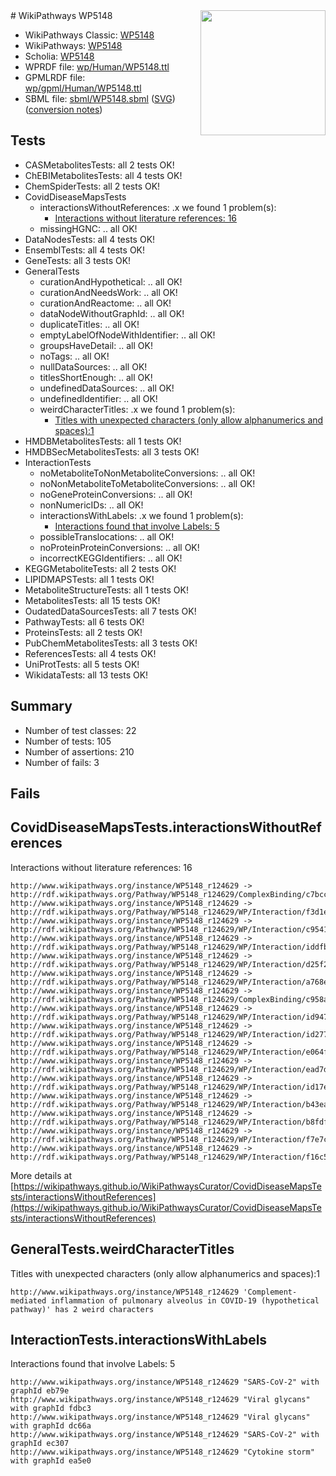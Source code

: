 <img style="float: right; width: 200px" src="../logo.png" />
# WikiPathways WP5148

* WikiPathways Classic: [WP5148](https://classic.wikipathways.org/instance/WP5148)
* WikiPathways: [WP5148](https://identifiers.org/wikipathways:WP5148)
* Scholia: [WP5148](https://scholia.toolforge.org/wikipathways/WP5148)
* WPRDF file: [wp/Human/WP5148.ttl](../wp/Human/WP5148.ttl)
* GPMLRDF file: [wp/gpml/Human/WP5148.ttl](../wp/gpml/Human/WP5148.ttl)
* SBML file: [sbml/WP5148.sbml](../sbml/WP5148.sbml) ([SVG](../sbml/WP5148.svg)) ([conversion notes](../sbml/WP5148.txt))

## Tests
* CASMetabolitesTests: all 2 tests OK!
* ChEBIMetabolitesTests: all 4 tests OK!
* ChemSpiderTests: all 2 tests OK!
* CovidDiseaseMapsTests
    * interactionsWithoutReferences: .x we found 1 problem(s):
        * [Interactions without literature references: 16](#9701cce7)
    * missingHGNC: .. all OK!
* DataNodesTests: all 4 tests OK!
* EnsemblTests: all 4 tests OK!
* GeneTests: all 3 tests OK!
* GeneralTests
    * curationAndHypothetical: .. all OK!
    * curationAndNeedsWork: .. all OK!
    * curationAndReactome: .. all OK!
    * dataNodeWithoutGraphId: .. all OK!
    * duplicateTitles: .. all OK!
    * emptyLabelOfNodeWithIdentifier: .. all OK!
    * groupsHaveDetail: .. all OK!
    * noTags: .. all OK!
    * nullDataSources: .. all OK!
    * titlesShortEnough: .. all OK!
    * undefinedDataSources: .. all OK!
    * undefinedIdentifier: .. all OK!
    * weirdCharacterTitles: .x we found 1 problem(s):
        * [Titles with unexpected characters (only allow alphanumerics and spaces):1](#fda87b3f)
* HMDBMetabolitesTests: all 1 tests OK!
* HMDBSecMetabolitesTests: all 3 tests OK!
* InteractionTests
    * noMetaboliteToNonMetaboliteConversions: .. all OK!
    * noNonMetaboliteToMetaboliteConversions: .. all OK!
    * noGeneProteinConversions: .. all OK!
    * nonNumericIDs: .. all OK!
    * interactionsWithLabels: .x we found 1 problem(s):
        * [Interactions found that involve Labels: 5](#630d267c)
    * possibleTranslocations: .. all OK!
    * noProteinProteinConversions: .. all OK!
    * incorrectKEGGIdentifiers: .. all OK!
* KEGGMetaboliteTests: all 2 tests OK!
* LIPIDMAPSTests: all 1 tests OK!
* MetaboliteStructureTests: all 1 tests OK!
* MetabolitesTests: all 15 tests OK!
* OudatedDataSourcesTests: all 7 tests OK!
* PathwayTests: all 6 tests OK!
* ProteinsTests: all 2 tests OK!
* PubChemMetabolitesTests: all 3 tests OK!
* ReferencesTests: all 4 tests OK!
* UniProtTests: all 5 tests OK!
* WikidataTests: all 13 tests OK!


## Summary

* Number of test classes: 22
* Number of tests: 105
* Number of assertions: 210
* Number of fails: 3

## Fails

<a name="9701cce7" />

## CovidDiseaseMapsTests.interactionsWithoutReferences

Interactions without literature references: 16
```
http://www.wikipathways.org/instance/WP5148_r124629 -> http://rdf.wikipathways.org/Pathway/WP5148_r124629/ComplexBinding/c7bcc
http://www.wikipathways.org/instance/WP5148_r124629 -> http://rdf.wikipathways.org/Pathway/WP5148_r124629/WP/Interaction/f3d1e
http://www.wikipathways.org/instance/WP5148_r124629 -> http://rdf.wikipathways.org/Pathway/WP5148_r124629/WP/Interaction/c9541
http://www.wikipathways.org/instance/WP5148_r124629 -> http://rdf.wikipathways.org/Pathway/WP5148_r124629/WP/Interaction/iddfbe5d5d
http://www.wikipathways.org/instance/WP5148_r124629 -> http://rdf.wikipathways.org/Pathway/WP5148_r124629/WP/Interaction/d25f2
http://www.wikipathways.org/instance/WP5148_r124629 -> http://rdf.wikipathways.org/Pathway/WP5148_r124629/WP/Interaction/a768e
http://www.wikipathways.org/instance/WP5148_r124629 -> http://rdf.wikipathways.org/Pathway/WP5148_r124629/ComplexBinding/c958a
http://www.wikipathways.org/instance/WP5148_r124629 -> http://rdf.wikipathways.org/Pathway/WP5148_r124629/WP/Interaction/id947b8359
http://www.wikipathways.org/instance/WP5148_r124629 -> http://rdf.wikipathways.org/Pathway/WP5148_r124629/WP/Interaction/id277783f4
http://www.wikipathways.org/instance/WP5148_r124629 -> http://rdf.wikipathways.org/Pathway/WP5148_r124629/WP/Interaction/e064f
http://www.wikipathways.org/instance/WP5148_r124629 -> http://rdf.wikipathways.org/Pathway/WP5148_r124629/WP/Interaction/ead7d
http://www.wikipathways.org/instance/WP5148_r124629 -> http://rdf.wikipathways.org/Pathway/WP5148_r124629/WP/Interaction/id17ed4807
http://www.wikipathways.org/instance/WP5148_r124629 -> http://rdf.wikipathways.org/Pathway/WP5148_r124629/WP/Interaction/b43ea
http://www.wikipathways.org/instance/WP5148_r124629 -> http://rdf.wikipathways.org/Pathway/WP5148_r124629/WP/Interaction/b8fdf
http://www.wikipathways.org/instance/WP5148_r124629 -> http://rdf.wikipathways.org/Pathway/WP5148_r124629/WP/Interaction/f7e7c
http://www.wikipathways.org/instance/WP5148_r124629 -> http://rdf.wikipathways.org/Pathway/WP5148_r124629/WP/Interaction/f16c5
```

More details at [https://wikipathways.github.io/WikiPathwaysCurator/CovidDiseaseMapsTests/interactionsWithoutReferences](https://wikipathways.github.io/WikiPathwaysCurator/CovidDiseaseMapsTests/interactionsWithoutReferences)

<a name="fda87b3f" />

## GeneralTests.weirdCharacterTitles

Titles with unexpected characters (only allow alphanumerics and spaces):1
```
http://www.wikipathways.org/instance/WP5148_r124629 'Complement-mediated inflammation of pulmonary alveolus in COVID-19 (hypothetical pathway)' has 2 weird characters
```

<a name="630d267c" />

## InteractionTests.interactionsWithLabels

Interactions found that involve Labels: 5
```
http://www.wikipathways.org/instance/WP5148_r124629 "SARS-CoV-2" with graphId eb79e
http://www.wikipathways.org/instance/WP5148_r124629 "Viral glycans" with graphId fdbc3
http://www.wikipathways.org/instance/WP5148_r124629 "Viral glycans" with graphId dc66a
http://www.wikipathways.org/instance/WP5148_r124629 "SARS-CoV-2" with graphId ec307
http://www.wikipathways.org/instance/WP5148_r124629 "Cytokine storm" with graphId ea5e0
```

